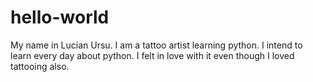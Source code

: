 # hello-world

My name in Lucian Ursu.
I am a tattoo artist learning python. I intend to learn every day 
about python.
I felt in love with it even though I loved tattooing also.
